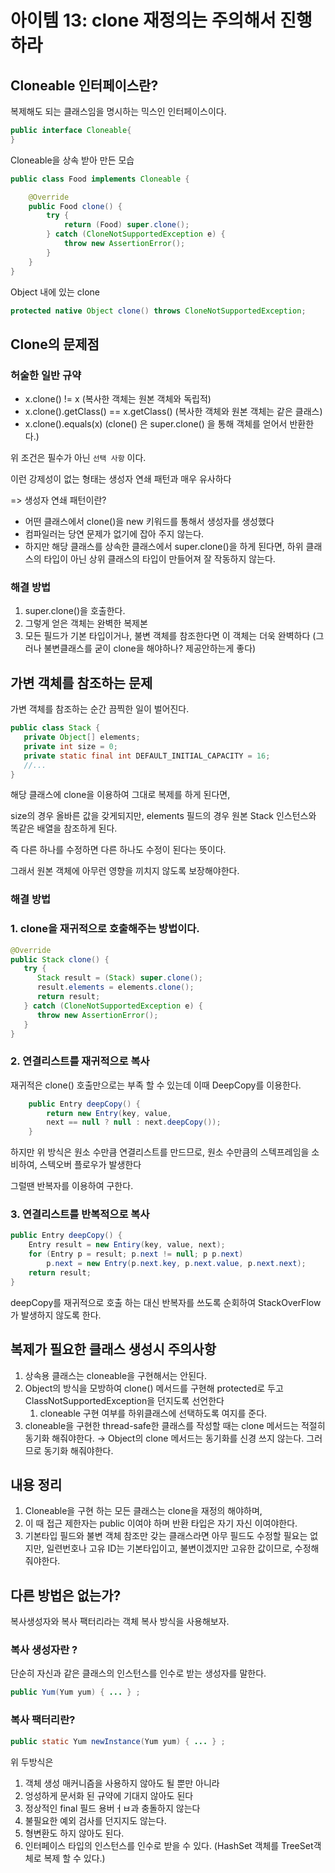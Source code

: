 # 아이템 13: clone 재정의는 주의해서 진행하라


## Cloneable 인터페이스란?

복제해도 되는 클래스임을 명시하는 믹스인 인터페이스이다.


```java
public interface Cloneable{
}
```

Cloneable을 상속 받아 만든 모습

```java
public class Food implements Cloneable {

    @Override
    public Food clone() {
        try {
            return (Food) super.clone();
        } catch (CloneNotSupportedException e) {
            throw new AssertionError();
        }
    }
}
```

Object 내에 있는 clone

```java
protected native Object clone() throws CloneNotSupportedException;
```

## Clone의 문제점

### 허술한 일반 규약

- x.clone() != x (복사한 객체는 원본 객체와 독립적)
- x.clone().getClass() == x.getClass() (복사한 객체와 원본 객체는 같은 클래스)
- x.clone().equals(x)  (clone() 은 super.clone() 을 통해 객체를 얻어서 반환한다.)

위 조건은 필수가 아닌 `선택 사항` 이다.

이런 강제성이 없는 형태는 생성자 연쇄 패턴과 매우 유사하다

=> 생성자 연쇄 패턴이란?

- 어떤 클래스에서 clone()을 new 키워드를 통해서 생성자를 생성했다
- 컴파일러는 당연 문제가 없기에 잡아 주지 않는다.
- 하지만 해당 클래스를 상속한 클래스에서 super.clone()을 하게 된다면, 하위 클래스의 타입이 아닌 상위 클래스의 타입이 만들어져 잘 작동하지 않는다.



### 해결 방법

1. super.clone()을 호출한다.
2. 그렇게 얻은 객체는 완벽한 복제본
3. 모든 필드가 기본 타입이거나, 불변 객체를 참조한다면 이 객체는 더욱 완벽하다 (그러나 불변클래스를 굳이 clone을 해야하나? 제공안하는게 좋다)


## 가변 객체를 참조하는 문제

가변 객체를 참조하는 순간 끔찍한 일이 벌어진다.

```java
public class Stack {
   private Object[] elements;
   private int size = 0;
   private static final int DEFAULT_INITIAL_CAPACITY = 16;
   //...
}
```

해당 클래스에 clone을 이용하여 그대로 복제를 하게 된다면, 

size의 경우 올바른 값을 갖게되지만, elements 필드의 경우 원본 Stack 인스턴스와 똑같은 배열을 참조하게 된다.

즉 다른 하나를 수정하면 다른 하나도 수정이 된다는 뜻이다.

그래서 원본 객체에 아무런 영향을 끼치지 않도록 보장해야한다.

### 해결 방법

### 1. clone을 재귀적으로 호출해주는 방법이다.

```java
@Override
public Stack clone() {
   try {
      Stack result = (Stack) super.clone();
      result.elements = elements.clone();
      return result;
   } catch (CloneNotSupportedException e) {
      throw new AssertionError();
   }
}
```

### 2. 연결리스트를 재귀적으로 복사

재귀적은 clone() 호출만으로는 부족 할 수 있는데 이때 DeepCopy를 이용한다.
```java
    public Entry deepCopy() {
        return new Entry(key, value,
        next == null ? null : next.deepCopy());
    }
```

하지만 위 방식은 원소 수만큼 연결리스트를 만드므로, 원소 수만큼의 스텍프레임을 소비하여, 스텍오버 플로우가 발생한다

그럴땐 반복자를 이용하여 구한다.

### 3. 연결리스트를 반복적으로 복사

```java
public Entry deepCopy() {
 	Entry result = new Entiry(key, value, next);
 	for (Entry p = result; p.next != null; p p.next)
 		p.next = new Entry(p.next.key, p.next.value, p.next.next);
 	return result;
}
```
deepCopy를 재귀적으로 호출 하는 대신 반복자를 쓰도록 순회하여 StackOverFlow가 발생하지 않도록 한다.


## 복제가 필요한 클래스 생성시 주의사항

1. 상속용 클래스는 cloneable을 구현해서는 안된다.
2. Object의 방식을 모방하여 clone() 메서드를 구현해 protected로 두고 ClassNotSupportedException을 던지도록 선언한다
   1.  cloneable 구현 여부를 하위클래스에 선택하도록 여지를 준다.
3. cloneable을 구현한 thread-safe한 클래스를 작성할 때는 clone 메서드는 적절히 동기화 해줘야한다.
→ Object의 clone 메서드는 동기화를 신경 쓰지 않는다. 그러므로 동기화 해줘야한다.

## 내용 정리

1. Cloneable을 구현 하는 모든 클래스는 clone을 재정의 해야하며, 
2. 이 때 접근 제한자는 public 이여야 하며 반환 타입은 자기 자신 이여야한다.
3. 기본타입 필드와 불변 객체 참조만 갖는 클래스라면 아무 필드도 수정할 필요는 없지만, 일련번호나 고유 ID는 기본타입이고, 불변이겠지만 고유한 값이므로, 수정해줘야한다.

## 다른 방법은 없는가?

복사생성자와 복사 팩터리라는 객체 복사 방식을 사용해보자.

### 복사 생성자란 ?
단순히 자신과 같은 클래스의 인스턴스를 인수로 받는 생성자를 말한다.

```java
public Yum(Yum yum) { ... } ;
```

### 복사 팩터리란?

```java
public static Yum newInstance(Yum yum) { ... } ;
```

위 두방식은

1. 객체 생성 매커니즘을 사용하지 않아도 될 뿐만 아니라
2. 엉성하게 문서화 된 규약에 기대지 않아도 된다
3. 정상적인 final 필드 용버ㅓㅂ과 충돌하지 않는다
4. 불필요한 예외 검사를 던지지도 않는다.
5. 형변환도 하지 않아도 된다.
6. 인터페이스 타입의 인스턴스를 인수로 받을 수 있다. (HashSet 객체를 TreeSet객체로 복제 할 수 있다.)